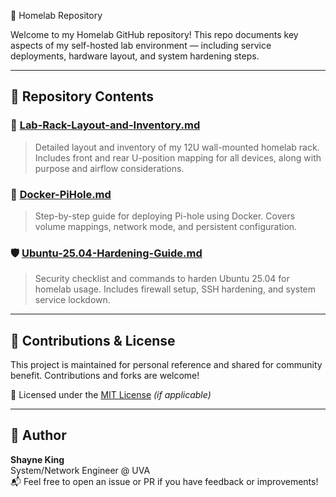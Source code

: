  🏡 Homelab Repository

Welcome to my Homelab GitHub repository! This repo documents key aspects of my self-hosted lab environment — including service deployments, hardware layout, and system hardening steps.

---

## 📂 Repository Contents

### 🔧 [Lab-Rack-Layout-and-Inventory.md](Lab-Rack-Layout-and-Inventory.md)
> Detailed layout and inventory of my 12U wall-mounted homelab rack. Includes front and rear U-position mapping for all devices, along with purpose and airflow considerations.

### 🐳 [Docker-PiHole.md](Docker-PiHole.md)
> Step-by-step guide for deploying Pi-hole using Docker. Covers volume mappings, network mode, and persistent configuration.

### 🛡️ [Ubuntu-25.04-Hardening-Guide.md](Ubuntu-25.04-Hardening-Guide.md)
> Security checklist and commands to harden Ubuntu 25.04 for homelab usage. Includes firewall setup, SSH hardening, and system service lockdown.

---

## 🔄 Contributions & License

This project is maintained for personal reference and shared for community benefit. Contributions and forks are welcome!

📜 Licensed under the [MIT License](LICENSE) *(if applicable)*

---

## 🧠 Author

**Shayne King**  
System/Network Engineer @ UVA  
📬 Feel free to open an issue or PR if you have feedback or improvements!
